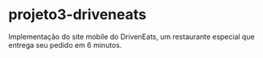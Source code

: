 # projeto3-driveneats
 Implementação do site mobile do DrivenEats, um restaurante especial que entrega seu pedido em 6 minutos.
